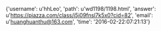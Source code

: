 {'username': u'hhLeo', 'path': u'wd1198/1198.html', 'answer': u'https://piazza.com/class/i5j09fnsl7k5x0?cid=82', 'email': u'huanghuanthu@163.com', 'time': '2016-02-22:07:21:13'}